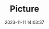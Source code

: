 ---
weight: 1
images:
- /images/edited/169.jpeg
title: Picture
date: 2023-11-11 14:03:37
tags:
- luminar
- work
---